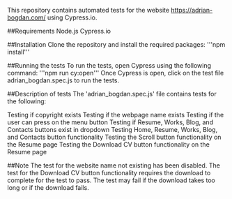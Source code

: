 This repository contains automated tests for the website https://adrian-bogdan.com/ using Cypress.io.

##Requirements
Node.js
Cypress.io

##Installation
Clone the repository and install the required packages:
'''npm install'''

##Running the tests
To run the tests, open Cypress using the following command:
'''npm run cy:open'''
Once Cypress is open, click on the test file adrian_bogdan.spec.js to run the tests.

##Description of tests
The 'adrian_bogdan.spec.js' file contains tests for the following:

Testing if copyright exists
Testing if the webpage name exists
Testing if the user can press on the menu button
Testing if Resume, Works, Blog, and Contacts buttons exist in dropdown
Testing Home, Resume, Works, Blog, and Contacts button functionality
Testing the Scroll button functionality on the Resume page
Testing the Download CV button functionality on the Resume page

##Note
The test for the website name not existing has been disabled.
The test for the Download CV button functionality requires the download to complete for the test to pass. The test may fail if the download takes too long or if the download fails.
